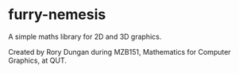 furry-nemesis
=============
A simple maths library for 2D and 3D graphics.

Created by Rory Dungan during MZB151, Mathematics for Computer Graphics, at QUT.

